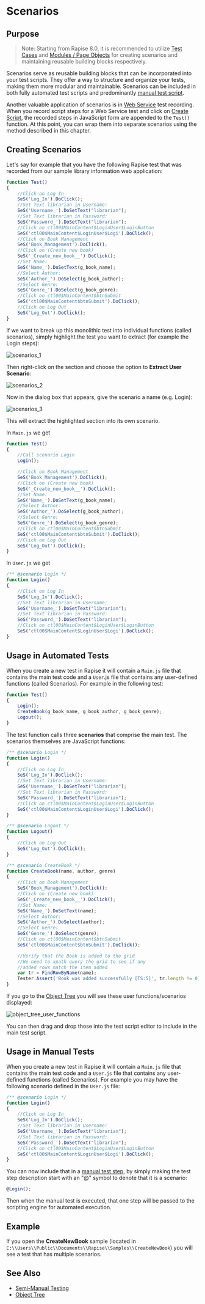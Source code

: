 # Scenarios

## Purpose

> Note: Starting from Rapise 8.0, it is recommended to utilize [Test Cases](Frameworks/frameworks.md#test-cases) and [Modules / Page Objects](Frameworks/pageobjects.md) for creating scenarios and maintaining reusable building blocks respectively.

Scenarios serve as reusable building blocks that can be incorporated into your test scripts. They offer a way to structure and organize your tests, making them more modular and maintainable. Scenarios can be included in both fully automated test scripts and predominantly [manual test script](semi_manual_testing.md).

Another valuable application of scenarios is in [Web Service](web_service_testing.md) test recording. When you record script steps for a Web Service test and click on [Create Script](tutorial_web_services_rest.md#3a-generating-rest-test-scripts), the recorded steps in JavaScript form are appended to the `Test()` function. At this point, you can wrap them into separate scenarios using the method described in this chapter.

## Creating Scenarios

Let's say for example that you have the following Rapise test that was recorded from our sample library information web application:
<!-- /* cSpell:disable */ -->
```javascript
function Test()
{
    //Click on Log In
    SeS('Log_In').DoClick();        
    //Set Text librarian in Username:
    SeS('Username_').DoSetText("librarian");
    //Set Text librarian in Password:
    SeS('Password_').DoSetText("librarian");
    //Click on ctl00$MainContent$LoginUser$LoginButton
    SeS('ctl00$MainContent$LoginUser$Logi').DoClick();
    //Click on Book Management
    SeS('Book_Management').DoClick();
    //Click on (Create new book)
    SeS('_Create_new_book__').DoClick();
    //Set Name:
    SeS('Name_').DoSetText(g_book_name);
    //Select Author:
    SeS('Author_').DoSelect(g_book_author);
    //Select Genre:
    SeS('Genre_').DoSelect(g_book_genre);
    //Click on ctl00$MainContent$btnSubmit
    SeS('ctl00$MainContent$btnSubmit').DoClick();
    //Click on Log Out
    SeS('Log_Out').DoClick();
}
```
<!-- /* cSpell:enable */ -->
If we want to break up this monolithic test into individual functions (called scenarios), simply highlight the test you want to extract (for example the Login steps):

![scenarios_1](./img/scenarios1.png)

Then right-click on the section and choose the option to **Extract User Scenario**:

![scenarios_2](./img/scenarios2.png)

Now in the dialog box that appears, give the scenario a name (e.g. Login):

![scenarios\_3](./img/scenarios3.png)

This will extract the highlighted section into its own scenario.

In `Main.js` we get

```javascript
function Test()
{
    //Call scenario Login
    Login();

    //Click on Book Management
    SeS('Book_Management').DoClick();
    //Click on (Create new book)
    SeS('_Create_new_book__').DoClick();
    //Set Name:
    SeS('Name_').DoSetText(g_book_name);
    //Select Author:
    SeS('Author_').DoSelect(g_book_author);
    //Select Genre:
    SeS('Genre_').DoSelect(g_book_genre);
    //Click on ctl00$MainContent$btnSubmit
    SeS('ctl00$MainContent$btnSubmit').DoClick();
    //Click on Log Out
    SeS('Log_Out').DoClick();
}
```

In `User.js` we get
<!-- /* cSpell:disable */ -->
```javascript
/** @scenario Login */
function Login()
{
    //Click on Log In
    SeS('Log_In').DoClick();        
    //Set Text librarian in Username:
    SeS('Username_').DoSetText("librarian");
    //Set Text librarian in Password:
    SeS('Password_').DoSetText("librarian");
    //Click on ctl00$MainContent$LoginUser$LoginButton
    SeS('ctl00$MainContent$LoginUser$Logi').DoClick();
}
```
<!-- /* cSpell:enable */ -->
## Usage in Automated Tests

When you create a new test in Rapise it will contain a `Main.js` file that contains the main test code and a `User`.js file that contains any user-defined functions (called Scenarios). For example in the following test:

```javascript
function Test()
{
    Login();
    CreateBook(g_book_name, g_book_author, g_book_genre);
    Logout();
}
```

The test function calls three **scenarios** that comprise the main test. The scenarios themselves are JavaScript functions:
<!-- /* cSpell:disable */ -->
```javascript
/** @scenario Login */
function Login()
{
    //Click on Log In
    SeS('Log_In').DoClick();        
    //Set Text librarian in Username:
    SeS('Username_').DoSetText("librarian");
    //Set Text librarian in Password:
    SeS('Password_').DoSetText("librarian");
    //Click on ctl00$MainContent$LoginUser$LoginButton
    SeS('ctl00$MainContent$LoginUser$Logi').DoClick();
}

/** @scenario Logout */
function Logout()
{
    //Click on Log Out
    SeS('Log_Out').DoClick();
}

/** @scenario CreateBook */
function CreateBook(name, author, genre)
{
    //Click on Book Management
    SeS('Book_Management').DoClick();
    //Click on (Create new book)
    SeS('_Create_new_book__').DoClick();
    //Set Name:
    SeS('Name_').DoSetText(name);
    //Select Author:
    SeS('Author_').DoSelect(author);
    //Select Genre:
    SeS('Genre_').DoSelect(genre);
    //Click on ctl00$MainContent$btnSubmit
    SeS('ctl00$MainContent$btnSubmit').DoClick();

    //Verify that the Book is added to the grid
    //We need to xpath query the grid to see if any
    //added rows match the item added
    var tr = FindRowByName(name);
    Tester.Assert('Book was added successfully [TS:5]', tr.length != 0);
}
```
<!-- /* cSpell:enable */ -->
If you go to the [Object Tree](object_tree.md) you will see these user functions/scenarios displayed:

![object\_tree\_user\_functions](./img/scenarios4.png)

You can then drag and drop those into the test script editor to include in the main test script.

## Usage in Manual Tests

When you create a new test in Rapise it will contain a `Main.js` file that contains the main test code and a `User.js` file that contains any user-defined functions (called Scenarios). For example you may have the following scenario defined in the `User.js` file:
<!-- /* cSpell:disable */ -->
```javascript
/** @scenario Login */
function Login()
{
    //Click on Log In
    SeS('Log_In').DoClick();        
    //Set Text librarian in Username:
    SeS('Username_').DoSetText("librarian");
    //Set Text librarian in Password:
    SeS('Password_').DoSetText("librarian");
    //Click on ctl00$MainContent$LoginUser$LoginButton
    SeS('ctl00$MainContent$LoginUser$Logi').DoClick();
}
```
<!-- /* cSpell:enable */ -->
You can now include that in a [manual test step](semi_manual_testing.md), by simply making the test step description start with an "@" symbol to denote that it is a scenario:

```javascript
@Login();
```

Then when the manual test is executed, that one step will be passed to the scripting engine for automated execution.

## Example

If you open the **CreateNewBook** sample (located in `C:\\Users\\Public\\Documents\\Rapise\\Samples\\CreateNewBook`) you will see a test that has multiple scenarios.

## See Also

- [Semi-Manual Testing](semi_manual_testing.md)
- [Object Tree](object_tree.md)
